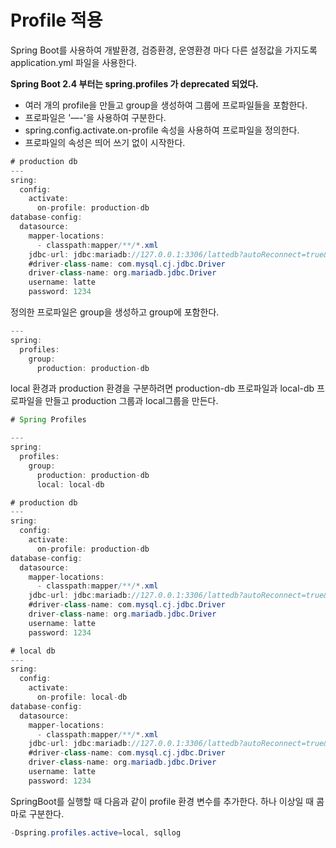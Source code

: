 # Profile 적용

Spring Boot를 사용하여 개발환경, 검증환경, 운영환경 마다 다른 설정값을 가지도록 application.yml 파일을 사용한다.

**Spring Boot 2.4 부터는 spring.profiles 가 deprecated 되었다.**

- 여러 개의 profile을 만들고 group을 생성하여 그룹에 프로파일들을 포함한다.
- 프로파일은 '—-'을 사용하여 구분한다.
- spring.config.activate.on-profile 속성을 사용하여 프로파일을 정의한다.
- 프로파일의 속성은 띄어 쓰기 없이 시작한다.

```java
# production db
---
sring:
  config:
    activate:
      on-profile: production-db
database-config:
  datasource:
    mapper-locations:
      - classpath:mapper/**/*.xml
    jdbc-url: jdbc:mariadb://127.0.0.1:3306/lattedb?autoReconnect=true&useUnicode=true&characterEncoding=utf8&useJDBCCompliantTimezoneShift=true&useLegacyDatetimeCode=false&serverTimezone=UTC
    #driver-class-name: com.mysql.cj.jdbc.Driver
    driver-class-name: org.mariadb.jdbc.Driver
    username: latte
    password: 1234
```

정의한 프로파일은 group을 생성하고 group에 포함한다. 

```java
---
spring:
  profiles:
    group:
      production: production-db
```

local 환경과 production 환경을 구분하려면 production-db 프로파일과 local-db 프로파일을 만들고 production 그룹과 local그룹을 만든다. 

```java
# Spring Profiles

---
spring:
  profiles:
    group:
      production: production-db
      local: local-db

# production db
---
sring:
  config:
    activate:
      on-profile: production-db
database-config:
  datasource:
    mapper-locations:
      - classpath:mapper/**/*.xml
    jdbc-url: jdbc:mariadb://127.0.0.1:3306/lattedb?autoReconnect=true&useUnicode=true&characterEncoding=utf8&useJDBCCompliantTimezoneShift=true&useLegacyDatetimeCode=false&serverTimezone=UTC
    #driver-class-name: com.mysql.cj.jdbc.Driver
    driver-class-name: org.mariadb.jdbc.Driver
    username: latte
    password: 1234

# local db
---
sring:
  config:
    activate:
      on-profile: local-db
database-config:
  datasource:
    mapper-locations:
      - classpath:mapper/**/*.xml
    jdbc-url: jdbc:mariadb://127.0.0.1:3306/lattedb?autoReconnect=true&useUnicode=true&characterEncoding=utf8&useJDBCCompliantTimezoneShift=true&useLegacyDatetimeCode=false&serverTimezone=UTC
    #driver-class-name: com.mysql.cj.jdbc.Driver
    driver-class-name: org.mariadb.jdbc.Driver
    username: latte
    password: 1234
```

SpringBoot를 실행할 때 다음과 같이 profile 환경 변수를 추가한다.  하나 이상일 때 콤마로 구분한다. 

```java
-Dspring.profiles.active=local, sqllog
```